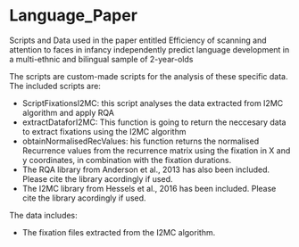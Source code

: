 # Language_Paper
Scripts and Data used in the paper entitled Efficiency of scanning and attention to faces in infancy independently predict language development in a multi-ethnic and bilingual sample of 2-year-olds


The scripts are custom-made scripts for the analysis of these specific data. The included scripts are:
  - ScriptFixationsI2MC: this script analyses the data extracted from I2MC algorithm and apply RQA
  - extractDataforI2MC: This function is going to return the neccesary data to extract fixations using the I2MC algorithm
  - obtainNormalisedRecValues: his function returns the normalised Recurrence values from the recurrence matrix using the fixation in X and y coordinates, in combination with the fixation durations.
  - The RQA library from Anderson et al., 2013 has also been included. Please cite the library acordingly if used.
  - The I2MC library from Hessels et al., 2016 has been included. Please cite the library acordingly if used.
  
The data includes:
  - The fixation files extracted from the I2MC algorithm.
